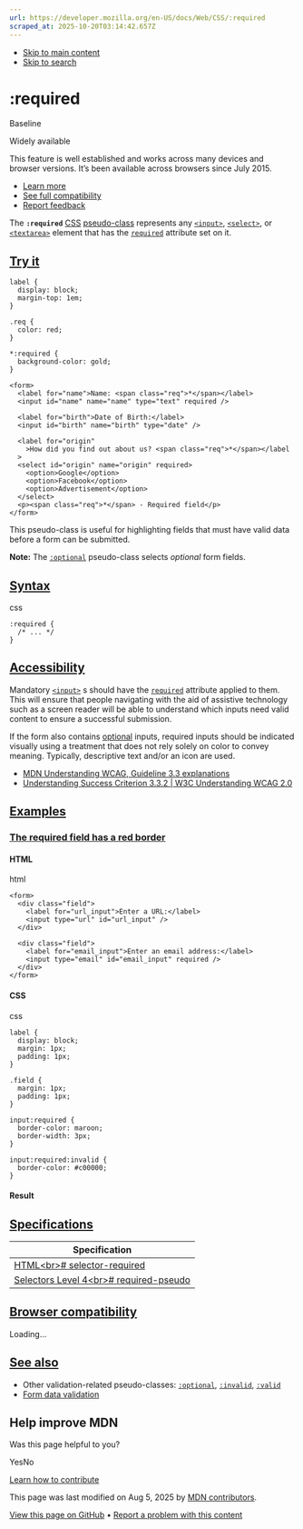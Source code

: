 ```yaml
---
url: https://developer.mozilla.org/en-US/docs/Web/CSS/:required
scraped_at: 2025-10-20T03:14:42.657Z
---
```


- [Skip to main content](https://developer.mozilla.org/en-US/docs/Web/CSS/:required#content)
- [Skip to search](https://developer.mozilla.org/en-US/docs/Web/CSS/:required#search)

# :required


Baseline

Widely available


This feature is well established and works across many devices and browser versions. It’s been available across browsers since ⁨July 2015⁩.


- [Learn more](https://developer.mozilla.org/en-US/docs/Glossary/Baseline/Compatibility)
- [See full compatibility](https://developer.mozilla.org/en-US/docs/Web/CSS/:required#browser_compatibility)
- [Report feedback](https://survey.alchemer.com/s3/7634825/MDN-baseline-feedback?page=%2Fen-US%2Fdocs%2FWeb%2FCSS%2F%3Arequired&level=high)

The **`:required`** [CSS](https://developer.mozilla.org/en-US/docs/Web/CSS) [pseudo-class](https://developer.mozilla.org/en-US/docs/Web/CSS/Pseudo-classes) represents any [`<input>`](https://developer.mozilla.org/en-US/docs/Web/HTML/Reference/Elements/input), [`<select>`](https://developer.mozilla.org/en-US/docs/Web/HTML/Reference/Elements/select), or [`<textarea>`](https://developer.mozilla.org/en-US/docs/Web/HTML/Reference/Elements/textarea) element that has the [`required`](https://developer.mozilla.org/en-US/docs/Web/HTML/Reference/Elements/input#required) attribute set on it.

## [Try it](https://developer.mozilla.org/en-US/docs/Web/CSS/:required\#try_it)

```
label {
  display: block;
  margin-top: 1em;
}

.req {
  color: red;
}

*:required {
  background-color: gold;
}

```

```
<form>
  <label for="name">Name: <span class="req">*</span></label>
  <input id="name" name="name" type="text" required />

  <label for="birth">Date of Birth:</label>
  <input id="birth" name="birth" type="date" />

  <label for="origin"
    >How did you find out about us? <span class="req">*</span></label
  >
  <select id="origin" name="origin" required>
    <option>Google</option>
    <option>Facebook</option>
    <option>Advertisement</option>
  </select>
  <p><span class="req">*</span> - Required field</p>
</form>

```

This pseudo-class is useful for highlighting fields that must have valid data before a form can be submitted.

**Note:**
The [`:optional`](https://developer.mozilla.org/en-US/docs/Web/CSS/:optional) pseudo-class selects _optional_ form fields.

## [Syntax](https://developer.mozilla.org/en-US/docs/Web/CSS/:required\#syntax)

css

```
:required {
  /* ... */
}

```

## [Accessibility](https://developer.mozilla.org/en-US/docs/Web/CSS/:required\#accessibility)

Mandatory [`<input>`](https://developer.mozilla.org/en-US/docs/Web/HTML/Reference/Elements/input) s should have the [`required`](https://developer.mozilla.org/en-US/docs/Web/HTML/Reference/Elements/input#required) attribute applied to them. This will ensure that people navigating with the aid of assistive technology such as a screen reader will be able to understand which inputs need valid content to ensure a successful submission.

If the form also contains [optional](https://developer.mozilla.org/en-US/docs/Web/CSS/:optional) inputs, required inputs should be indicated visually using a treatment that does not rely solely on color to convey meaning. Typically, descriptive text and/or an icon are used.

- [MDN Understanding WCAG, Guideline 3.3 explanations](https://developer.mozilla.org/en-US/docs/Web/Accessibility/Guides/Understanding_WCAG/Understandable#guideline_3.3_%e2%80%94_input_assistance_help_users_avoid_and_correct_mistakes)
- [Understanding Success Criterion 3.3.2 \| W3C Understanding WCAG 2.0](https://www.w3.org/TR/UNDERSTANDING-WCAG20/minimize-error-cues.html)

## [Examples](https://developer.mozilla.org/en-US/docs/Web/CSS/:required\#examples)

### [The required field has a red border](https://developer.mozilla.org/en-US/docs/Web/CSS/:required\#the_required_field_has_a_red_border)

#### HTML

html

```
<form>
  <div class="field">
    <label for="url_input">Enter a URL:</label>
    <input type="url" id="url_input" />
  </div>

  <div class="field">
    <label for="email_input">Enter an email address:</label>
    <input type="email" id="email_input" required />
  </div>
</form>

```

#### CSS

css

```
label {
  display: block;
  margin: 1px;
  padding: 1px;
}

.field {
  margin: 1px;
  padding: 1px;
}

input:required {
  border-color: maroon;
  border-width: 3px;
}

input:required:invalid {
  border-color: #c00000;
}

```

#### Result

## [Specifications](https://developer.mozilla.org/en-US/docs/Web/CSS/:required\#specifications)

| Specification |
| --- |
| [HTML\<br>\# selector-required](https://html.spec.whatwg.org/multipage/semantics-other.html#selector-required) |
| [Selectors Level 4\<br>\# required-pseudo](https://drafts.csswg.org/selectors/#required-pseudo) |

## [Browser compatibility](https://developer.mozilla.org/en-US/docs/Web/CSS/:required\#browser_compatibility)

Loading…

## [See also](https://developer.mozilla.org/en-US/docs/Web/CSS/:required\#see_also)

- Other validation-related pseudo-classes: [`:optional`](https://developer.mozilla.org/en-US/docs/Web/CSS/:optional), [`:invalid`](https://developer.mozilla.org/en-US/docs/Web/CSS/:invalid), [`:valid`](https://developer.mozilla.org/en-US/docs/Web/CSS/:valid)
- [Form data validation](https://developer.mozilla.org/en-US/docs/Learn_web_development/Extensions/Forms/Form_validation)

## Help improve MDN

Was this page helpful to you?

YesNo

[Learn how to contribute](https://developer.mozilla.org/en-US/docs/MDN/Community/Getting_started)

This page was last modified on ⁨Aug 5, 2025⁩ by [MDN contributors](https://developer.mozilla.org/en-US/docs/Web/CSS/:required/contributors.txt).


[View this page on GitHub](https://github.com/mdn/content/blob/main/files/en-us/web/css/_colon_required/index.md?plain=1 "Folder: ⁨en-us/web/css/_colon_required⁩ (Opens in a new tab)") • [Report a problem with this content](https://github.com/mdn/content/issues/new?template=page-report.yml&mdn-url=https%3A%2F%2Fdeveloper.mozilla.org%2Fen-US%2Fdocs%2FWeb%2FCSS%2F%3Arequired&metadata=%3C%21--+Do+not+make+changes+below+this+line+--%3E%0A%3Cdetails%3E%0A%3Csummary%3EPage+report+details%3C%2Fsummary%3E%0A%0A*+Folder%3A+%60en-us%2Fweb%2Fcss%2F_colon_required%60%0A*+MDN+URL%3A+https%3A%2F%2Fdeveloper.mozilla.org%2Fen-US%2Fdocs%2FWeb%2FCSS%2F%3Arequired%0A*+GitHub+URL%3A+https%3A%2F%2Fgithub.com%2Fmdn%2Fcontent%2Fblob%2Fmain%2Ffiles%2Fen-us%2Fweb%2Fcss%2F_colon_required%2Findex.md%0A*+Last+commit%3A+https%3A%2F%2Fgithub.com%2Fmdn%2Fcontent%2Fcommit%2F7f460077d6f16c939718e9482a8270166f6d9abd%0A*+Document+last+modified%3A+2025-08-05T13%3A26%3A56.000Z%0A%0A%3C%2Fdetails%3E "This will take you to GitHub to file a new issue.")